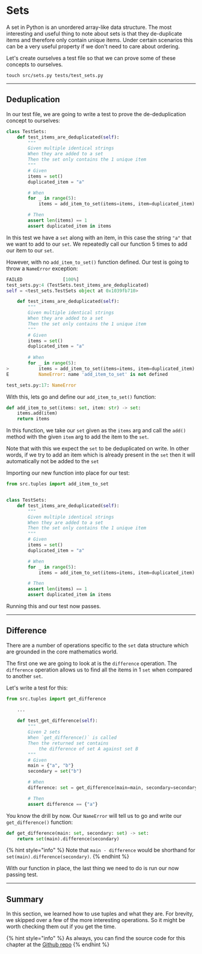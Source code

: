 # Sets

A set in Python is an unordered array-like data structure. The most interesting and useful thing to note about sets is that they de-duplicate items and therefore only contain unique items. Under certain scenarios this can be a very useful property if we don't need to care about ordering.

Let's create ourselves a test file so that we can prove some of these concepts to ourselves.

```
touch src/sets.py tests/test_sets.py
```

***

## Deduplication

In our test file, we are going to write a test to prove the de-deduplication concept to ourselves:

```python
class TestSets:
    def test_items_are_deduplicated(self):
        """
        Given multiple identical strings
        When they are added to a set
        Then the set only contains the 1 unique item
        """
        # Given
        items = set()
        duplicated_item = "a"

        # When
        for _ in range(5):
            items = add_item_to_set(items=items, item=duplicated_item)

        # Then
        assert len(items) == 1
        assert duplicated_item in items

```

In this test we have a `set` along with an item, in this case the string `"a"` that we want to add to our `set`. We repeatedly call our function 5 times to add our item to our `set`.

However, with no `add_item_to_set()` function defined. Our test is going to throw a `NameError` exception:

```python
FAILED               [100%]
test_sets.py:4 (TestSets.test_items_are_deduplicated)
self = <test_sets.TestSets object at 0x1039fb710>

    def test_items_are_deduplicated(self):
        """
        Given multiple identical strings
        When they are added to a set
        Then the set only contains the 1 unique item
        """
        # Given
        items = set()
        duplicated_item = "a"
    
        # When
        for _ in range(5):
>           items = add_item_to_set(items=items, item=duplicated_item)
E           NameError: name 'add_item_to_set' is not defined

test_sets.py:17: NameError
```

With this, lets go and define our `add_item_to_set()` function:

```python
def add_item_to_set(items: set, item: str) -> set:
    items.add(item)
    return items
```

In this function, we take our `set` given as the `items` arg and call the `add()` method with the given `item` arg to add the item to the `set`.

Note that with this we expect the `set` to be deduplicated on write. In other words, if we try to add an item which is already present in the `set` then it will automatically not be added to the `set`

Importing our new function into place for our test:

```python
from src.tuples import add_item_to_set


class TestSets:
    def test_items_are_deduplicated(self):
        """
        Given multiple identical strings
        When they are added to a set
        Then the set only contains the 1 unique item
        """
        # Given
        items = set()
        duplicated_item = "a"

        # When
        for _ in range(5):
            items = add_item_to_set(items=items, item=duplicated_item)

        # Then
        assert len(items) == 1
        assert duplicated_item in items

```

Running this and our test now passes.

***

## Difference

There are a number of operations specific to the `set` data structure which are grounded in the core mathematics world.

The first one we are going to look at is the `difference` operation. The `difference` operation allows us to find all the items in 1 `set` when compared to another `set`.

Let's write a test for this:

```python
from src.tuples import get_difference

    ...
    
    def test_get_difference(self):
        """
        Given 2 sets
        When `get_difference()` is called
        Then the returned set contains 
            the difference of set A against set B
        """
        # Given
        main = {"a", "b"}
        secondary = set("b")

        # When
        difference: set = get_difference(main=main, secondary=secondary)

        # Then
        assert difference == {"a"}
```

You know the drill by now. Our `NameError` will tell us to go and write our `get_difference()` function:

```python
def get_difference(main: set, secondary: set) -> set:
    return set(main).difference(secondary)
```

{% hint style="info" %}
Note that `main - difference` would be shorthand for `set(main).difference(secondary)`.
{% endhint %}

With our function in place, the last thing we need to do is run our now passing test.

***

## Summary

In this section, we learned how to use tuples and what they are. For brevity, we skipped over a few of the more interesting operations. So it might be worth checking them out if you get the time.

{% hint style="info" %}
As always, you can find the source code for this chapter at the [Github repo](https://github.com/A-Ashiq/learning-python-with-tdd-course-materials)
{% endhint %}
